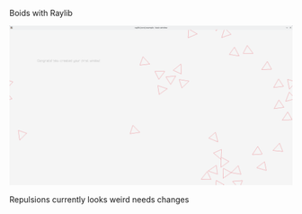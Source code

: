 Boids with Raylib


![](https://github.com/nurpy/boid/blob/main/out.gif)

Repulsions currently looks weird needs changes
